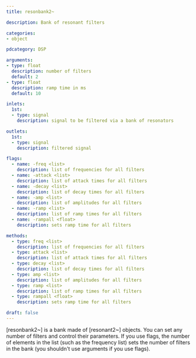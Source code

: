 ```yaml
---
title: resonbank2~

description: Bank of resonant filters

categories:
- object

pdcategory: DSP

arguments:
- type: float
  description: number of filters 
  default: 2
- type: float
  description: ramp time in ms
  default: 10

inlets:
  1st:
  - type: signal
    description: signal to be filtered via a bank of resonators

outlets:
  1st:
  - type: signal
    description: filtered signal

flags:
  - name: -freq <list>
    description: list of frequencies for all filters
  - name: -attack <list>
    description: list of attack times for all filters
  - name: -decay <list>
    description: list of decay times for all filters
  - name: -amp <list>
    description: list of amplitudes for all filters
  - name: -ramp <list>
    description: list of ramp times for all filters
  - name: -rampall <float>
    description: sets ramp time for all filters

methods:
  - type: freq <list>
    description: list of frequencies for all filters
  - type: attack <list>
    description: list of attack times for all filters
  - type: decay <list>
    description: list of decay times for all filters
  - type: amp <list>
    description: list of amplitudes for all filters
  - type: ramp <list>
    description: list of ramp times for all filters
  - type: rampall <float>
    description: sets ramp time for all filters

draft: false
---
```


[resonbank2~] is a bank made of [resonant2~] objects. You can set any number of filters and control their parameters. If you use flags, the number of elements in the list (such as the frequency list) sets the number of filters in the bank (you shouldn't use arguments if you use flags).
